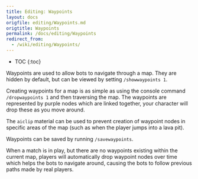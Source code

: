 ```yaml
---
title: Editing: Waypoints
layout: docs
origfile: editing/Waypoints.md
origtitle: Waypoints
permalink: /docs/editing/Waypoints
redirect_from:
  - /wiki/editing/Waypoints/
---
```

* TOC
{:toc}

Waypoints are used to allow bots to navigate through a map. They are hidden by default, but can be viewed by setting `/showwaypoints 1`. 

Creating waypoints for a map is as simple as using the console command `/dropwaypoints 1` and then traversing the map. The waypoints are represented by purple nodes which are linked together, your character will drop these as you move around.

The `aiclip` material can be used to prevent creation of waypoint nodes in specific areas of the map (such as when the player jumps into a lava pit).

Waypoints can be saved by running `/savewaypoints`.

When a match is in play, but there are no waypoints existing within the current map, players will automatically drop waypoint nodes over time which helps the bots to navigate around, causing the bots to follow previous paths made by real players.
